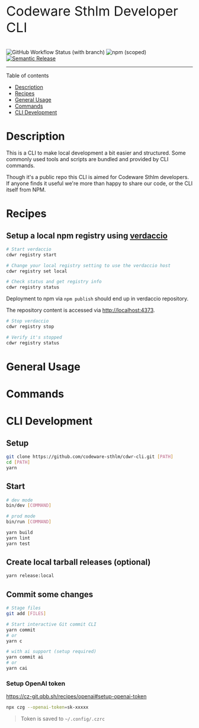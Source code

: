 <div style="font-size: 36px;">

  Codeware Sthlm Developer CLI

</div>

![GitHub Workflow Status (with branch)](https://img.shields.io/github/actions/workflow/status/codeware-sthlm/cdwr-cli/release.yml?branch=master)
![npm (scoped)](https://img.shields.io/npm/v/@cdwr/cli)
[![Semantic Release](https://img.shields.io/badge/%20%20%F0%9F%93%A6%F0%9F%9A%80-semantic--release-e10079.svg?style=flat-square)]()

<hr>

Table of contents

* [Description](#description)
* [Recipes](#recipes)
* [General Usage](#general-usage)
* [Commands](#commands)
* [CLI Development](#cli-development)

# Description

This is a CLI to make local development a bit easier and structured. Some commonly used tools and scripts are bundled and provided by CLI commands.

Though it's a public repo this CLI is aimed for Codeware Sthlm developers. If anyone finds it useful we're more than happy to share our code, or the CLI itself from NPM.

# Recipes

## Setup a local npm registry using [verdaccio](https://verdaccio.org/)

```sh
# Start verdaccio
cdwr registry start

# Change your local registry setting to use the verdaccio host
cdwr registry set local

# Check status and get registry info
cdwr registry status
```

Deployment to npm via `npm publish` should end up in verdaccio repository.

The repository content is accessed via <http://localhost:4373>.

```sh
# Stop verdaccio
cdwr registry stop

# Verify it's stopped
cdwr registry status
```

# General Usage

<!-- usage -->
<!-- usagestop -->

# Commands

<!-- commands -->
<!-- commandsstop -->

# CLI Development

## Setup

```sh
git clone https://github.com/codeware-sthlm/cdwr-cli.git [PATH]
cd [PATH]
yarn
```

## Start

```sh
# dev mode
bin/dev [COMMAND]

# prod mode
bin/run [COMMAND]
```
  
```sh
yarn build 
yarn lint
yarn test
```

## Create local tarball releases (optional)

```sh
yarn release:local
```

## Commit some changes

```sh
# Stage files
git add [FILES]

# Start interactive Git commit CLI
yarn commit
# or
yarn c

# with ai support (setup required)
yarn commit ai
# or
yarn cai
```

### Setup OpenAI token

<https://cz-git.qbb.sh/recipes/openai#setup-openai-token>

```sh
npx czg --openai-token=sk-xxxxx
```

> Token is saved to `~/.config/.czrc`
